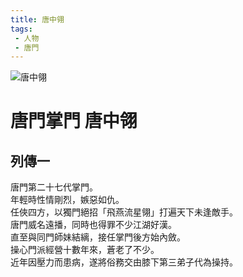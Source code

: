 ```yaml
---
title: 唐中翎
tags:
 - 人物
 - 唐門
---
```


![唐中翎](/images/characters/icon_master.png)
# 唐門掌門 唐中翎

## 列傳一
唐門第二十七代掌門。  
年輕時性情剛烈，嫉惡如仇。  
任俠四方，以獨門絕招「飛燕流星翎」打遍天下未逢敵手。  
唐門威名遠播，同時也得罪不少江湖好漢。  
直至與同門師妹結縭，接任掌門後方始內斂。  
操心門派經營十數年來，蒼老了不少。  
近年因壓力而患病，遂將俗務交由膝下第三弟子代為操持。